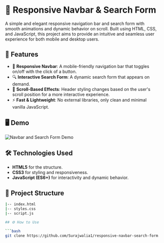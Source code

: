# 📱 Responsive Navbar & Search Form

A simple and elegant responsive navigation bar and search form with smooth animations and dynamic behavior on scroll. Built using HTML, CSS, and JavaScript, this project aims to provide an intuitive and seamless user experience for both mobile and desktop users.

## 🚀 Features

- 📱 **Responsive Navbar**: A mobile-friendly navigation bar that toggles on/off with the click of a button.
- 🔍 **Interactive Search Form**: A dynamic search form that appears on demand.
- 🎯 **Scroll-Based Effects**: Header styling changes based on the user's scroll position for a more interactive experience.
- ⚡ **Fast & Lightweight**: No external libraries, only clean and minimal vanilla JavaScript.

## 🖥️ Demo

![Navbar and Search Form Demo](path_to_demo_image_or_gif)

## 🛠️ Technologies Used

- **HTML5** for the structure.
- **CSS3** for styling and responsiveness.
- **JavaScript (ES6+)** for interactivity and dynamic behavior.

## 📂 Project Structure

```bash
|-- index.html
|-- styles.css
|-- script.js

## ⚙️ How to Use

```bash
git clone https://github.com/Surajwalia1/responsive-navbar-search-form.git
